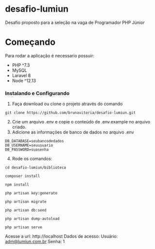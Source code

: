 # desafio-lumiun
Desafio proposto para a seleção na vaga de Programador PHP Júnior

# Começando
Para rodar a aplicação é necessario possuir:
* PHP ^7.3
* MySQL
* Laravel 8
* Node ^12.13

### Instalando e Configurando
1. Faça download ou clone o projeto através do comando
```shell
git clone https://github.com/brunavitoria/desafio-lumiun.git
```

2. Crie um arquivo .env e copie o conteúdo de .env.example no arquivo criado.
3. Adicione as informações de banco de dados no arquivo .env

```shell
DB_DATABASE=seubancodedados
DB_USERNAME=seuusuario
DB_PASSWORD=suasenha
```
4. Rode os comandos:

```shell
cd desafio-lumiun/biblioteca
```
```shell
composer install
```
```shell
npm install
```
```shell
php artisan key:generate
```
```shell
php artisan migrate
```
```shell
php artisan db:seed
```
```shell
php artisan dump-autoload
```
```shell
php artisan serve
```
Acesse a url: http://localhost
Dados de acesso:
Usuário: adm@lumiun.com.br
Senha: 1
